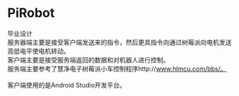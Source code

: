 # PiRobot
毕业设计</br>
服务器端主要是接受客户端发送来的指令，然后更具指令向通过树莓派向电机发送高低电平使电机转动。</br>
客户端主要是接受服务端返回的数据和对机器人进行控制。</br>
服务端主要参考了慧净电子树莓派小车控制程序http://www.hlmcu.com/bbs/。</br></br>
客户端使用的是Android Studio开发平台。
